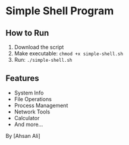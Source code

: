 # Simple Shell Program

## How to Run
1. Download the script
2. Make executable: `chmod +x simple-shell.sh`
3. Run: `./simple-shell.sh`

## Features
- System Info
- File Operations  
- Process Management
- Network Tools
- Calculator
- And more...

By [Ahsan Ali]
